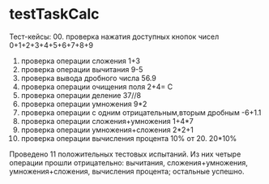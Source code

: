 # testTaskCalc
Тест-кейсы:
00. проверка нажатия доступных кнопок чисел 0+1+2+3+4+5+6+7+8+9
01. проверка операции сложения 1+3
02. проверка операции вычитания 9-5
03. проверка вывода дробного числа 56.9
04. проверка операции очищения поля 2+4= С
05. проверка операции деление 37//8
06. проверка операции умножения 9*2
07. проверка операции с одним отрицательным,вторым дробным -6+1.1
08. проверка операции сложения+умножения 1+4*7
09. проверка операции умножения+сложения 2*2+1
10. проверка операции вычисления процента 10% от 20. 20*10%

Проведено 11 положительных тестовых испытаний. Из них четыре операции прошли отрицательно: вычитания, сложения+умножения, умножения+сложения, вычисления процента; 
остальные успешно.

